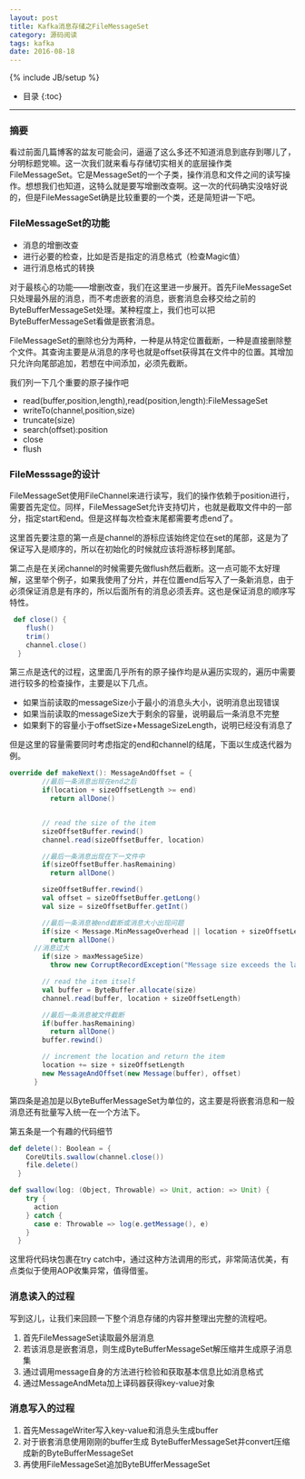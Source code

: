 ```yaml
---
layout: post
title: Kafka消息存储之FileMessageSet
category: 源码阅读
tags: kafka 
date: 2016-08-18
---
```

{% include JB/setup %}


* 目录
{:toc}

---

### 摘要

看过前面几篇博客的盆友可能会问，逼逼了这么多还不知道消息到底存到哪儿了，分明标题党嘛。这一次我们就来看与存储切实相关的底层操作类FileMessageSet。它是MessageSet的一个子类，操作消息和文件之间的读写操作。想想我们也知道，这特么就是要写增删改查啊。这一次的代码确实没啥好说的，但是FileMessageSet确是比较重要的一个类，还是简短讲一下吧。

### FileMessageSet的功能
- 消息的增删改查
- 进行必要的检查，比如是否是指定的消息格式（检查Magic值）
- 进行消息格式的转换

对于最核心的功能——增删改查，我们在这里进一步展开。首先FileMessageSet只处理最外层的消息，而不考虑嵌套的消息，嵌套消息会移交给之前的ByteBufferMessageSet处理。某种程度上，我们也可以把ByteBufferMessageSet看做是嵌套消息。

FileMessageSet的删除也分为两种，一种是从特定位置截断，一种是直接删除整个文件。其查询主要是从消息的序号也就是offset获得其在文件中的位置。其增加只允许向尾部追加，若想在中间添加，必须先截断。

我们列一下几个重要的原子操作吧

- read(buffer,position,length),read(position,length):FileMessageSet
- writeTo(channel,position,size)
- truncate(size)
- search(offset):position
- close
- flush


### FileMesssage的设计

FileMessageSet使用FileChannel来进行读写，我们的操作依赖于position进行，需要首先定位。同样，FileMessageSet允许支持切片，也就是截取文件中的一部分，指定start和end。但是这样每次检查末尾都需要考虑end了。

这里首先要注意的第一点是channel的游标应该始终定位在set的尾部，这是为了保证写入是顺序的，所以在初始化的时候就应该将游标移到尾部。

第二点是在关闭channel的时候需要先做flush然后截断。这一点可能不太好理解，这里举个例子，如果我使用了分片，并在位置end后写入了一条新消息，由于必须保证消息是有序的，所以后面所有的消息必须丢弃。这也是保证消息的顺序写特性。

```scala
 def close() {
    flush()
    trim()
    channel.close()
  }
```

第三点是迭代的过程，这里面几乎所有的原子操作均是从遍历实现的，遍历中需要进行较多的检查操作，主要是以下几点。

- 如果当前读取的messageSize小于最小的消息头大小，说明消息出现错误
- 如果当前读取的messageSize大于剩余的容量，说明最后一条消息不完整
- 如果剩下的容量小于offsetSize+MessageSizeLength，说明已经没有消息了

但是这里的容量需要同时考虑指定的end和channel的结尾，下面以生成迭代器为例。

```scala
override def makeNext(): MessageAndOffset = {
        //最后一条消息出现在end之后
        if(location + sizeOffsetLength >= end)
          return allDone()


        // read the size of the item
        sizeOffsetBuffer.rewind()
        channel.read(sizeOffsetBuffer, location)

        //最后一条消息出现在下一文件中
        if(sizeOffsetBuffer.hasRemaining)
          return allDone()

        sizeOffsetBuffer.rewind()
        val offset = sizeOffsetBuffer.getLong()
        val size = sizeOffsetBuffer.getInt()

        //最后一条消息被end截断或消息大小出现问题
        if(size < Message.MinMessageOverhead || location + sizeOffsetLength + size > end)
          return allDone()
      //消息过大
        if(size > maxMessageSize)
          throw new CorruptRecordException("Message size exceeds the largest allowable message size (%d).".format(maxMessageSize))

        // read the item itself
        val buffer = ByteBuffer.allocate(size)
        channel.read(buffer, location + sizeOffsetLength)

        //最后一条消息被文件截断
        if(buffer.hasRemaining)
          return allDone()
        buffer.rewind()

        // increment the location and return the item
        location += size + sizeOffsetLength
        new MessageAndOffset(new Message(buffer), offset)
      }
```

第四条是追加是以ByteBufferMessageSet为单位的，这主要是将嵌套消息和一般消息还有批量写入统一在一个方法下。


第五条是一个有趣的代码细节

```scala
def delete(): Boolean = {
    CoreUtils.swallow(channel.close())
    file.delete()
  }

def swallow(log: (Object, Throwable) => Unit, action: => Unit) {
    try {
      action
    } catch {
      case e: Throwable => log(e.getMessage(), e)
    }
  }
```
这里将代码块包裹在try catch中，通过这种方法调用的形式，非常简洁优美，有点类似于使用AOP收集异常，值得借鉴。

### 消息读入的过程

写到这儿，让我们来回顾一下整个消息存储的内容并整理出完整的流程吧。

1. 首先FileMessageSet读取最外层消息
2. 若该消息是嵌套消息，则生成ByteBufferMessageSet解压缩并生成原子消息集
3. 通过调用message自身的方法进行检验和获取基本信息比如消息格式
4. 通过MessageAndMeta加上译码器获得key-value对象


### 消息写入的过程

1. 首先MessageWriter写入key-value和消息头生成buffer
2. 对于嵌套消息使用刚刚的buffer生成 ByteBufferMessageSet并convert压缩成新的ByteBufferMessageSet
3. 再使用FileMessageSet追加ByteBUfferMessageSet
